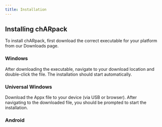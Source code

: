 ```yaml
---
title: Installation
---
```


## Installing chARpack

To install chARpack, first download the correct executable for your platform from our Downloads page.

### Windows
After downloading the executable, navigate to your download location and double-click the file. The installation should start automatically.

### Universal Windows
Download the Appx file to your device (via USB or browser). After navigating to the downloaded file, you should be prompted to start the installation.

### Android

